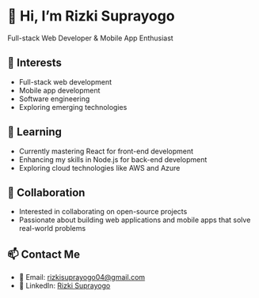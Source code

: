 
# 👋 Hi, I’m Rizki Suprayogo
Full-stack Web Developer & Mobile App Enthusiast

## 👀 Interests
- Full-stack web development
- Mobile app development
- Software engineering
- Exploring emerging technologies

## 🌱 Learning
- Currently mastering React for front-end development
- Enhancing my skills in Node.js for back-end development
- Exploring cloud technologies like AWS and Azure

## 💞️ Collaboration
- Interested in collaborating on open-source projects
- Passionate about building web applications and mobile apps that solve real-world problems

## 📫 Contact Me
- 📧 Email: [rizkisuprayogo04@gmail.com](mailto:rizkisuprayogo04@gmail.com)
- 💼 LinkedIn: [Rizki Suprayogo](https://www.linkedin.com/in/rizki-suprayogo/)

<!-- Add any additional sections or customizations you prefer -->

